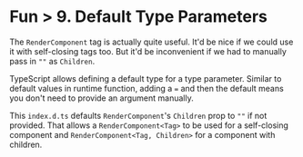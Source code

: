 # Fun > 9. Default Type Parameters

The `RenderComponent` tag is actually quite useful.
It'd be nice if we could use it with self-closing tags too.
But it'd be inconvenient if we had to manually pass in `""` as `Children`.

TypeScript allows defining a default type for a type parameter.
Similar to default values in runtime function, adding a `=` and then the default means you don't need to provide an argument manually.

This `index.d.ts` defaults `RenderComponent`'s `Children` prop to `""` if not provided.
That allows a `RenderComponent<Tag>` to be used for a self-closing component and `RenderComponent<Tag, Children>` for a component with children.
